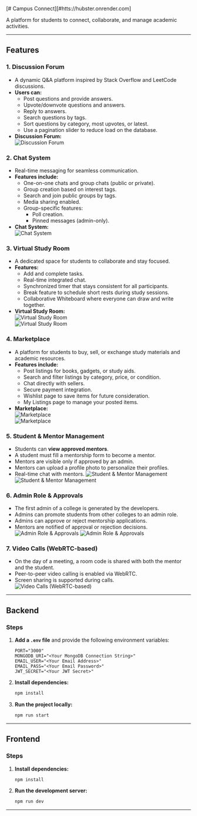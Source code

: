 [# Campus Connect][#htts://hubster.onrender.com]

A platform for students to connect, collaborate, and manage academic activities.

---

## Features

### 1. Discussion Forum

- A dynamic Q&A platform inspired by Stack Overflow and LeetCode discussions.
- **Users can:**
  - Post questions and provide answers.
  - Upvote/downvote questions and answers.
  - Reply to answers.
  - Search questions by tags.
  - Sort questions by category, most upvotes, or latest.
  - Use a pagination slider to reduce load on the database.
- **Discussion Forum:**  
  ![Discussion Forum](Frontend/public/doubt.png)

### 2. Chat System

- Real-time messaging for seamless communication.
- **Features include:**
  - One-on-one chats and group chats (public or private).
  - Group creation based on interest tags.
  - Search and join public groups by tags.
  - Media sharing enabled.
  - Group-specific features:
    - Poll creation.
    - Pinned messages (admin-only).
- **Chat System:**  
  ![Chat System](Frontend/public/chat.png)

### 3. Virtual Study Room

- A dedicated space for students to collaborate and stay focused.
- **Features:**
  - Add and complete tasks.
  - Real-time integrated chat.
  - Synchronized timer that stays consistent for all participants.
  - Break feature to schedule short rests during study sessions.
  - Collaborative Whiteboard where everyone can draw and write together.
- **Virtual Study Room:**  
  ![Virtual Study Room](Frontend/public/room.png)  
  ![Virtual Study Room](Frontend/public/room1.png)

### 4. Marketplace

- A platform for students to buy, sell, or exchange study materials and academic resources.
- **Features include:**
  - Post listings for books, gadgets, or study aids.
  - Search and filter listings by category, price, or condition.
  - Chat directly with sellers.
  - Secure payment integration.
  - Wishlist page to save items for future consideration.
  - My Listings page to manage your posted items.
- **Marketplace:**  
  ![Marketplace](Frontend/public/product.png)  
  ![Marketplace](Frontend/public/market.png)

### 5. Student & Mentor Management

- Students can **view approved mentors**.
- A student must fill a mentorship form to become a mentor.
- Mentors are visible only if approved by an admin.
- Mentors can upload a profile photo to personalize their profiles.
- Real-time chat with mentors.
![Student & Mentor Management](Frontend/public/mentors.jpeg)
![Student & Mentor Management](Frontend/public/meeting.jpeg)

### 6. Admin Role & Approvals

- The first admin of a college is generated by the developers.
- Admins can promote students from other colleges to an admin role.
- Admins can approve or reject mentorship applications.
- Mentors are notified of approval or rejection decisions.
![Admin Role & Approvals](Frontend/public/admin.jpeg)
![Admin Role & Approvals](Frontend/public/makeadmin.jpeg)

### 7. Video Calls (WebRTC-based)

- On the day of a meeting, a room code is shared with both the mentor and the student.
- Peer-to-peer video calling is enabled via WebRTC.
- Screen sharing is supported during calls.
![Video Calls (WebRTC-based)](Frontend/public/video.jpeg)

---

## Backend

### Steps

1. **Add a `.env` file** and provide the following environment variables:

   ```env
   PORT="3000"
   MONGODB_URI="<Your MongoDB Connection String>"
   EMAIL_USER="<Your Email Address>"
   EMAIL_PASS="<Your Email Password>"
   JWT_SECRET="<Your JWT Secret>"
   ```

2. **Install dependencies:**

   ```bash
   npm install
   ```

3. **Run the project locally:**

   ```bash
   npm run start
   ```

---

## Frontend

### Steps

1. **Install dependencies:**

   ```bash
   npm install
   ```

2. **Run the development server:**

   ```bash
   npm run dev
   ```

---
